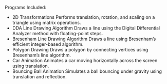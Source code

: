 Programs Included:
- 2D Transformations
Performs translation, rotation, and scaling on a triangle using matrix operations.
- DDA Line Drawing Algorithm
Draws a line using the Digital Differential Analyzer method with floating-point steps.
- Bresenham Line Drawing Algorithm
Draws a line using Bresenham’s efficient integer-based algorithm.
- Polygon Drawing
Draws a polygon by connecting vertices using Bresenham’s line algorithm.
- Car Animation
Animates a car moving horizontally across the screen using translation.
- Bouncing Ball Animation
Simulates a ball bouncing under gravity using translation and reflection.
